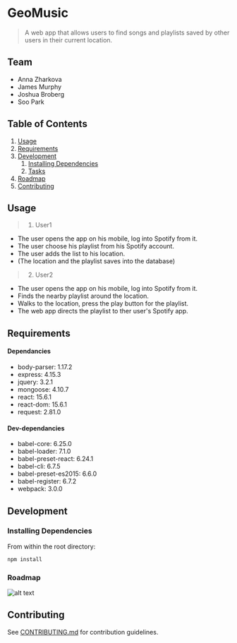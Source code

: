 # GeoMusic

> A web app that allows users to find songs and playlists saved by other users in their current location.

## Team

  - Anna Zharkova
  - James Murphy
  - Joshua Broberg
  - Soo Park

## Table of Contents

1. [Usage](#Usage)
1. [Requirements](#requirements)
1. [Development](#development)
    1. [Installing Dependencies](#installing-dependencies)
    1. [Tasks](#tasks)
1. [Roadmap](#roadmap)
1. [Contributing](#contributing)

## Usage

> 1. User1
  - The user opens the app on his mobile, log into Spotify from it.
  - The user choose his playlist from his Spotify account.
  - The user adds the list to his location.
  - (The location and the playlist saves into the database)
 
> 2. User2
  - The user opens the app on his mobile, log into Spotify from it.
  - Finds the nearby playlist around the location.
  - Walks to the location, press the play button for the playlist.
  - The web app directs the playlist to ther user's Spotify app.


## Requirements
#### Dependancies
  - body-parser: 1.17.2
  - express: 4.15.3
  - jquery: 3.2.1
  - mongoose: 4.10.7
  - react: 15.6.1
  - react-dom: 15.6.1
  - request: 2.81.0

#### Dev-dependancies
  - babel-core: 6.25.0
  - babel-loader: 7.1.0
  - babel-preset-react: 6.24.1
  - babel-cli: 6.7.5
  - babel-preset-es2015: 6.6.0
  - babel-register: 6.7.2
  - webpack: 3.0.0

## Development

### Installing Dependencies

From within the root directory:

```sh
npm install
```

### Roadmap

![alt text](/geomusic/roadmap.jpg)


## Contributing

See [CONTRIBUTING.md](CONTRIBUTING.md) for contribution guidelines.
